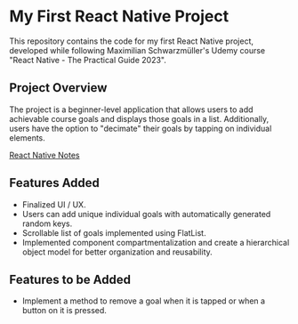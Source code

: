 # My First React Native Project

This repository contains the code for my first React Native project, developed while following Maximilian Schwarzmüller's Udemy course "React Native - The Practical Guide 2023".

## Project Overview

The project is a beginner-level application that allows users to add achievable course goals and displays those goals in a list. Additionally, users have the option to "decimate" their goals by tapping on individual elements.

[React Native Notes](https://docs.google.com/document/d/1p9dRtNOGyUxUqTI-jR6i9hnyP8DycZTYJoyO5Y8orEc/edit?usp=sharing)


## Features Added

- Finalized UI / UX.
- Users can add unique individual goals with automatically generated random keys.
- Scrollable list of goals implemented using FlatList.
- Implemented component compartmentalization and create a hierarchical object model for better organization and reusability.

## Features to be Added

- Implement a method to remove a goal when it is tapped or when a button on it is pressed.